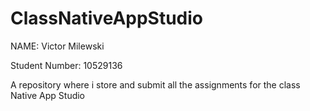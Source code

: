 # ClassNativeAppStudio
NAME: Victor Milewski 

Student Number: 10529136

A repository where i store and submit all the assignments for the class Native App Studio
